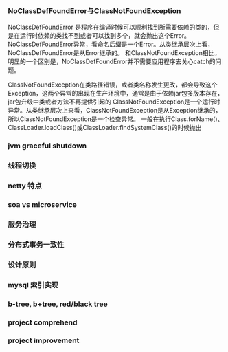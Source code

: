 
### NoClassDefFoundError与ClassNotFoundException
NoClassDefFoundError 是程序在编译时候可以顺利找到所需要依赖的类的，但是在运行时依赖的类找不到或者可以找到多个，就会抛出这个Error。
NoClassDefFoundError异常，看命名后缀是一个Error。从类继承层次上看，NoClassDefFoundError是从Error继承的。
和ClassNotFoundException相比，明显的一个区别是，NoClassDefFoundError并不需要应用程序去关心catch的问题。

ClassNotFoundException在类路径错误，或者类名称发生更改，都会导致这个Exception，这两个异常的出现在生产环境中，通常是由于依赖jar包多版本存在，jar包升级中类或者方法不再提供引起的
ClassNotFoundException是一个运行时异常。从类继承层次上来看，ClassNotFoundException是从Exception继承的，所以ClassNotFoundException是一个检查异常。
一般在执行Class.forName()、ClassLoader.loadClass()或ClassLoader.findSystemClass()的时候抛出

### jvm graceful shutdown

### 线程切换

### netty 特点

### soa vs microservice

### 服务治理

### 分布式事务一致性

### 设计原则

### mysql 索引实现

### b-tree, b+tree, red/black tree

### project comprehend

### project improvement


